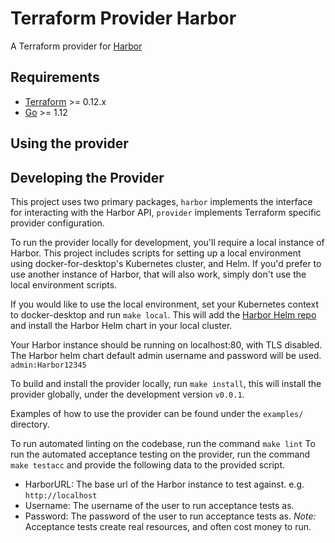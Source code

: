 Terraform Provider Harbor
==================

A Terraform provider for [Harbor](https://goharbor.io/)

Requirements
------------

-	[Terraform](https://www.terraform.io/downloads.html) >= 0.12.x
-	[Go](https://golang.org/doc/install) >= 1.12

Using the provider
----------------------

Developing the Provider
---------------------

This project uses two primary packages, `harbor` implements the interface for interacting
with the Harbor API, `provider` implements Terraform specific provider configuration.

To run the provider locally for development, you'll require a local instance of
Harbor. This project includes scripts for setting up a local environment using
docker-for-desktop's Kubernetes cluster, and Helm. If you'd prefer to use another instance
of Harbor, that will also work, simply don't use the local environment scripts.

If you would like to use the local environment, set your Kubernetes context to docker-desktop
and run `make local`. This will add the [Harbor Helm repo](https://github.com/goharbor/harbor-helm#add-helm-repository)  
and install the Harbor Helm chart in your local cluster.

Your Harbor instance should be running on localhost:80, with TLS disabled.
The Harbor helm chart default admin username and password will be used. `admin:Harbor12345`

To build and install the provider locally, run `make install`, this will install
the provider globally, under the development version `v0.0.1`.

Examples of how to use the provider can be found under the `examples/` directory.

To run automated linting on the codebase, run the command `make lint`
To run the automated acceptance testing on the provider, run the command `make testacc`
and provide the following data to the provided script.
- HarborURL: The base url of the Harbor instance to test against. e.g. `http://localhost`
- Username: The username of the user to run acceptance tests as.
- Password: The password of the user to run acceptance tests as.
*Note:* Acceptance tests create real resources, and often cost money to run.

